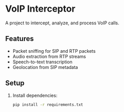 # VoIP Interceptor

A project to intercept, analyze, and process VoIP calls.

## Features
- Packet sniffing for SIP and RTP packets
- Audio extraction from RTP streams
- Speech-to-text transcription
- Geolocation from SIP metadata

## Setup
1. Install dependencies:
   ```bash
   pip install -r requirements.txt
